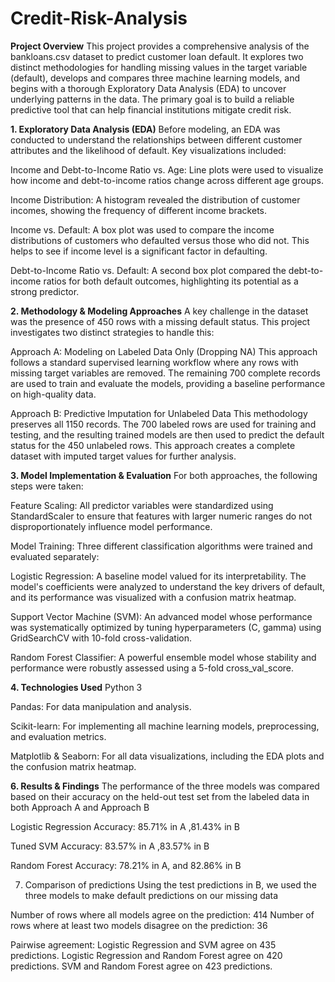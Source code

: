 # Credit-Risk-Analysis

**Project Overview**
This project provides a comprehensive analysis of the bankloans.csv dataset to predict customer loan default. It explores two distinct methodologies for handling missing values in the target variable (default), develops and compares three machine learning models, and begins with a thorough Exploratory Data Analysis (EDA) to uncover underlying patterns in the data. The primary goal is to build a reliable predictive tool that can help financial institutions mitigate credit risk.

**1. Exploratory Data Analysis (EDA)**
Before modeling, an EDA was conducted to understand the relationships between different customer attributes and the likelihood of default. Key visualizations included:

Income and Debt-to-Income Ratio vs. Age: Line plots were used to visualize how income and debt-to-income ratios change across different age groups.

Income Distribution: A histogram revealed the distribution of customer incomes, showing the frequency of different income brackets.

Income vs. Default: A box plot was used to compare the income distributions of customers who defaulted versus those who did not. This helps to see if income level is a significant factor in defaulting.

Debt-to-Income Ratio vs. Default: A second box plot compared the debt-to-income ratios for both default outcomes, highlighting its potential as a strong predictor.

**2. Methodology & Modeling Approaches**
A key challenge in the dataset was the presence of 450 rows with a missing default status. This project investigates two distinct strategies to handle this:

Approach A: Modeling on Labeled Data Only (Dropping NA)
This approach follows a standard supervised learning workflow where any rows with missing target variables are removed. The remaining 700 complete records are used to train and evaluate the models, providing a baseline performance on high-quality data.

Approach B: Predictive Imputation for Unlabeled Data
This methodology preserves all 1150 records. The 700 labeled rows are used for training and testing, and the resulting trained models are then used to predict the default status for the 450 unlabeled rows. This approach creates a complete dataset with imputed target values for further analysis.

**3. Model Implementation & Evaluation**
For both approaches, the following steps were taken:

Feature Scaling: All predictor variables were standardized using StandardScaler to ensure that features with larger numeric ranges do not disproportionately influence model performance.

Model Training: Three different classification algorithms were trained and evaluated separately:

Logistic Regression: A baseline model valued for its interpretability. The model's coefficients were analyzed to understand the key drivers of default, and its performance was visualized with a confusion matrix heatmap.

Support Vector Machine (SVM): An advanced model whose performance was systematically optimized by tuning hyperparameters (C, gamma) using GridSearchCV with 10-fold cross-validation.

Random Forest Classifier: A powerful ensemble model whose stability and performance were robustly assessed using a 5-fold cross_val_score.

**4. Technologies Used**
Python 3

Pandas: For data manipulation and analysis.

Scikit-learn: For implementing all machine learning models, preprocessing, and evaluation metrics.

Matplotlib & Seaborn: For all data visualizations, including the EDA plots and the confusion matrix heatmap.

**6. Results & Findings**
The performance of the three models was compared based on their accuracy on the held-out test set from the labeled data in both Approach A and Approach B

Logistic Regression Accuracy: 85.71% in A ,81.43% in B

Tuned SVM Accuracy: 83.57% in A ,83.57% in B

Random Forest Accuracy: 78.21% in A, and 82.86% in B

7. Comparison of predictions
Using the test predictions in B, we used the three models to make default predictions on our missing data

Number of rows where all models agree on the prediction: 414
Number of rows where at least two models disagree on the prediction: 36

Pairwise agreement:
Logistic Regression and SVM agree on 435 predictions.
Logistic Regression and Random Forest agree on 420 predictions.
SVM and Random Forest agree on 423 predictions.
